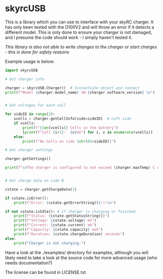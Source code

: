# skyrcUSB

This is a library which you can use to interface with your skyRC charger. It has only been tested with the D100V2 and will throw an error if it detects a different model. This is only done to ensure your charger is not damaged, and I presume the code should work - I simply haven't tested it.

*This library is also not able to write changes to the charger or start charges - this is done for safety reasons* 

Example usage is below:

```python
import skyrcUSB

# Get charger info

charger = skyrcUSB.Charger()  # Instantiate object and connect
print(f"Model {charger.model_name} SW:{charger.software_version} \n")


# Get voltages for each cell

for sideID in range(2):
    vcells = charger.getCellInfo(side=sideID)  # Left side
    if vcells:
        print(f"{len(vcells)} Cells in the battery")
        [print(f"Cell {i+1}:  {v}mV") for i, v in enumerate(vcells)]
    else:
        print(f"No Cells on side {chr(65+sideID)}")

# Get charger settings

charger.getSettings()

print(f"\nThe charger is configured to not exceed {charger.maxTemp} C or {charger.maxCapacity} mah\n")


# Get charge data on side B

cstate = charger.getChargeData(1)

if cstate.isError():
    print(f"Error: {cstate.getErrorString()}!!!\n")

if not cstate.isIdle(): # if charger is charging or finished
    print(f"Status: {cstate.getStatusString()}")
    print(f"Voltage: {cstate.voltage} mV")
    print(f"Current: {cstate.current} mA")
    print(f"Capacity: {cstate.capacity} mah")
    print(f"Duration: {cstate.chargeDuration} seconds")
else:
    print("Charger is not charging.")

```

Have a look at the ./examples/ directory for examples, although you will likely need to take a look at the source code for more advanced usage (who needs documentation?)

The license can be found in LICENSE.txt
